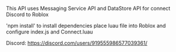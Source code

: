 

This API uses Messaging Service API and DataStore API for connect Discord to Roblox

'npm install' to install dependencies 
place luau file into Roblox and configure index.js and Connect.luau



Discord: https://discord.com/users/919555986577039361/

